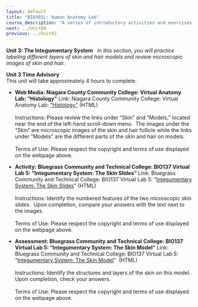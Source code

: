 ```yaml
---
layout: default
title: "BIO302L: Human Anatomy Lab"
course_description: "A series of introductory activities and exercises that explore human anatomy. Lab topics include: anatomical terms, histology, bones, muscles, eye and ear anatomy, respiratory system anatomy, and various dissections including the brain, heart, urinary system, reproductive system, and digestive system."
next: ../Unit04
previous: ../Unit02
---
```

**Unit 3: The Integumentary System** <span id="3"></span> 
*In this section, you will practice labeling different layers of skin
and hair models and review microscopic images of skin and hair.*

**Unit 3 Time Advisory**  
This unit will take approximately 4 hours to complete.

-   **Web Media: Niagara County Community College: Virtual Anatomy Lab:
    “Histology”**
    Link: Niagara County Community College: Virtual Anatomy Lab:
    [“Histology”](http://www.niagaracc.suny.edu/academics/shm/val/histology.html)
    (HTML)  
        
     Instructions: Please review the links under “Skin” and “Models,”
    located near the end of the left-hand scroll-down menu.  The images
    under the “Skin” are microscopic images of the skin and hair
    follicle while the links under “Models” are the different parts of
    the skin and hair on models.   
        
     Terms of Use: Please respect the copyright and terms of use
    displayed on the webpage above.

-   **Activity: Bluegrass Community and Technical College: BIO137
    Virtual Lab 5: “Integumentary System: The Skin Slides”**
    Link: Bluegrass Community and Technical College: BIO137 Virtual Lab
    5: “[Integumentary System: The Skin
    Slides](http://district.bluegrass.kctcs.edu/rmccane0001/shared_files/bio137website/BIO137/137Lab5/Lab5SkinSlide.html)”
    (HTML)  
        
     Instructions: Identify the numbered features of the two microscopic
    skin slides.  Upon completion, compare your answers with the text
    next to the images.  
        
     Terms of Use: Please respect the copyright and terms of use
    displayed on the webpage above.

-   **Assessment: Bluegrass Community and Technical College: BIO137
    Virtual Lab 5: “Integumentary System: The Skin Model”**
    Link: Bluegrass Community and Technical College: BIO137 Virtual Lab
    5: “[Integumentary System: The Skin
    Model](http://district.bluegrass.kctcs.edu/rmccane0001/shared_files/bio137website/BIO137/137Lab5/Lab5SkinModel.html)” 
    (HTML)  
        
     Instructions: Identify the structures and layers of the skin on
    this model.  Upon completion, check your answers.  
        
     Terms of Use: Please respect the copyright and terms of use
    displayed on the webpage above.


